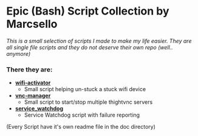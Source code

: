# Epic (Bash) Script Collection by Marcsello

_This is a small selection of scripts I made to make my life easier. They are all single file scripts and they do not deserve their own repo (well.. anymore)_

### There they are: ###
* **[wifi-activator](https://github.com/marcsello/epic-script-collection/blob/master/doc/wifi-activator.md)**
  * Small script helping un-stuck a stuck wifi device
* **[vnc-manager](https://github.com/marcsello/epic-script-collection/blob/master/doc/vnc-manager.md)**
  * Small script to start/stop multiple thightvnc servers
* **[service_watchdog](https://github.com/marcsello/epic-script-collection/blob/master/doc/service_watchdog.md)**
  * Service Watchdog script with failure reporting

(Every Script have it's own readme file in the doc directory)
